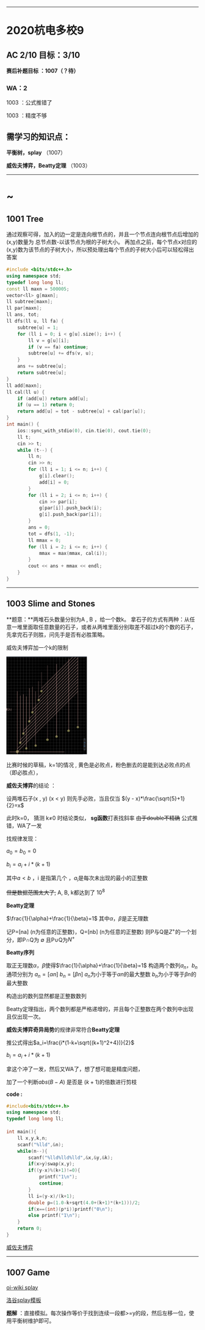 ---------------

# 2020杭电多校9

## AC 2/10   目标：3/10

**赛后补题目标 ：1007（？待）**

### WA：2

1003 ：公式推错了

1003 ：精度不够

## 需学习的知识点：

**平衡树，splay** （1007）

**威佐夫博弈，Beatty定理** （1003）

------

# ~

## 1001 Tree
通过观察可得，加入的边一定是连向根节点的，并且一个节点连向根节点后增加的(x,y)数量为 总节点数-以该节点为根的子树大小。
再加点之前，每个节点x对应的(x,y)数为该节点的子树大小，所以预处理出每个节点的子树大小后可以轻松得出答案

```c++
#include <bits/stdc++.h>
using namespace std;
typedef long long ll;
const ll maxn = 500005;
vector<ll> g[maxn];
ll subtree[maxn];
ll par[maxn];
ll ans, tot;
ll dfs(ll u, ll fa) {
    subtree[u] = 1;
    for (ll i = 0; i < g[u].size(); i++) {
        ll v = g[u][i];
        if (v == fa) continue;
        subtree[u] += dfs(v, u);
    }
    ans += subtree[u];
    return subtree[u];
}
ll add[maxn];
ll cal(ll u) {
    if (add[u]) return add[u];
    if (u == 1) return 0;
    return add[u] = tot - subtree[u] + cal(par[u]);
}
int main() {
    ios::sync_with_stdio(0), cin.tie(0), cout.tie(0);
    ll t;
    cin >> t;
    while (t--) {
        ll n;
        cin >> n;
        for (ll i = 1; i <= n; i++) {
            g[i].clear();
            add[i] = 0;
        }
        for (ll i = 2; i <= n; i++) {
            cin >> par[i];
            g[par[i]].push_back(i);
            g[i].push_back(par[i]);
        }
        ans = 0;
        tot = dfs(1, -1);
        ll mmax = 0;
        for (ll i = 2; i <= n; i++) {
            mmax = max(mmax, cal(i));
        }
        cout << ans + mmax << endl;
    }
}
```





-----

## 1003 Slime and Stones

**题意：**两堆石头数量分别为A , B ，给一个数k。 拿石子的方式有两种：从任意一堆里面取任意数量的石子，或者从两堆里面分别取差不超过k的个数的石子，先拿完石子则胜，问先手是否有必胜策略。

威佐夫博弈加一个k的限制

<img src="82C33F72F1ED597FF3E5F80B9E62A77D.png" style="zoom: 25%;" />

比赛时候的草稿，k=1的情况 , 黄色是必败点，粉色删去的是能到达必败点的点（即必胜点），

**威佐夫博弈**的结论 ：

设两堆石子(x , y) (x < y)  则先手必败，当且仅当 $(y - x)*\frac{\sqrt{5}+1}{2}=x$

此时k=0， 猜测 k$\neq$0 时结论类似， **sg函数**打表找斜率 ~~由于double不精确~~ 公式推错，WA了一发

找规律发现：

$a_0=b_0=0$

$b_i=a_i+i*(k+1)$

其中$a<b$ ，i 是指第几个 ，$a_i$是每次未出现的最小的正整数

~~但是数据范围太大了,~~ A, B, k都达到了 $10^8$

**Beatty定理**

$\frac{1}{\alpha}+\frac{1}{\beta}=1$ 其中$\alpha$，$\beta$是正无理数

记P=[na] (n为任意的正整数)，Q=[nb] (n为任意的正整数)
则P与Q是$Z^+$的一个划分，即P∩Q为 $\emptyset$ 且P∪Q为$N^+$

**Beatty序列**

取正无理数$\alpha$，$\beta$使得$\frac{1}{\alpha}+\frac{1}{\beta}=1$ 
构造两个数列$a_n$，$b_n$通项分别为
$a_n=[\alpha n]$
$b_n=[\beta n]$
$a_n$为小于等于$\alpha n$的最大整数
$b_n$为小于等于$\beta n$的最大整数

构造出的数列显然都是正整数数列

Beatty定理指出，两个数列都是严格递增的，并且每个正整数在两个数列中出现且仅出现一次。

**威佐夫博弈奇异局势**的规律非常符合**Beatty定理**

推公式得出$a_i=\frac{i*(1-k+\sqrt{(k+1)^2+4})}{2}$

$b_i=a_i+i*(k+1)$

拿这个冲了一发，然后又WA了，想了想可能是精度问题，

加了一个判断$abs(B-A)$ 是否是 $(k+1)$的倍数进行剪枝

**code :**

```c++
#include<bits/stdc++.h>
using namespace std;
typedef long long ll;

int main(){
    ll x,y,k,n;
    scanf("%lld",&n);
    while(n--){
        scanf("%lld%lld%lld",&x,&y,&k);
        if(x>y)swap(x,y);
        if((y-x)%(k+1)!=0){
            printf("1\n");
            continue;
        }
        ll i=(y-x)/(k+1);
        double p=(1.0-k+sqrt(4.0+(k+1)*(k+1)))/2;
        if(x==(int)(p*i))printf("0\n");
        else printf("1\n");
    }
    return 0;
}
```



[威佐夫博弈](https://blog.csdn.net/wu_tongtong/article/details/79295069)



------



## 1007 Game

[oi-wiki splay](https://oi-wiki.org/ds/splay/)

[洛谷splay模板](https://www.luogu.com.cn/problem/P3391)

**题解** ：直接模拟。每次操作等价于找到连续⼀段都>=y的段，然后左移⼀位，使⽤平衡树维护即可。



